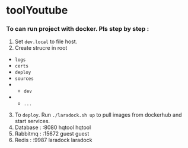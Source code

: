 # toolYoutube
### To can run project with docker. Pls step by step : 
1. Set `dev.local` to file host.
2. Create strucre in root
+ `logs`
+ `certs`
+ `deploy`
+ `sources`
+ + `dev`
+ + `...`
3. To `deploy`. Run `./laradock.sh up` to pull images from dockerhub and start services.
4. Database : :8080 hqtool hqtool
5. Rabbitmq : :15672 guest guest
6. Redis : :9987 laradock laradock
